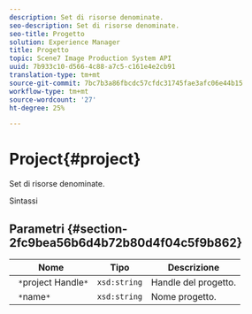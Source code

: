 ```yaml
---
description: Set di risorse denominate.
seo-description: Set di risorse denominate.
seo-title: Progetto
solution: Experience Manager
title: Progetto
topic: Scene7 Image Production System API
uuid: 7b933c10-d566-4c88-a7c5-c161e4e2cb91
translation-type: tm+mt
source-git-commit: 7bc7b3a86fbcdc57cfdc31745fae3afc06e44b15
workflow-type: tm+mt
source-wordcount: '27'
ht-degree: 25%

---
```



# Project{#project}

Set di risorse denominate.

Sintassi

## Parametri {#section-2fc9bea56b6d4b72b80d4f04c5f9b862}

| Nome | Tipo | Descrizione |
|---|---|---|
| ` *`project Handle`*` | `xsd:string` | Handle del progetto. |
| ` *`name`*` | `xsd:string` | Nome progetto. |


